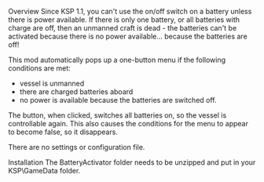 
Overview
Since KSP 1.1, you can't use the on/off switch on a battery unless there is power available. If there is only one battery, or all batteries with charge are off, then an unmanned craft is dead - the batteries can't be activated because there is no power available... because the batteries are off!

This mod automatically pops up a one-button menu if the following conditions are met:
* vessel is unmanned
* there are charged batteries aboard
* no power is available because the batteries are switched off.

The button, when clicked, switches all batteries on, so the vessel is controllable again. This also causes the conditions for the menu to appear to become false, so it disappears.

There are no settings or configuration file.

Installation
The BatteryActivator folder needs to be unzipped and put in your KSP\GameData folder. 